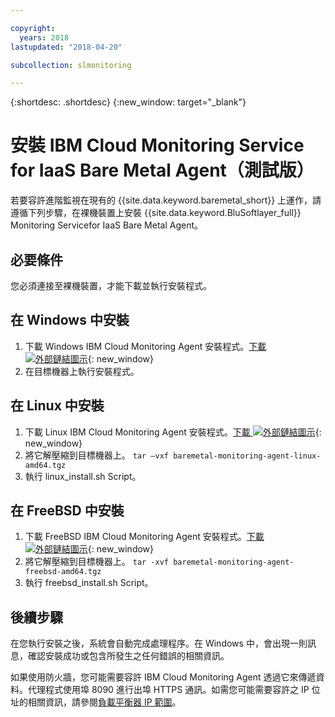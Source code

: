 ```yaml
---

copyright:
  years: 2018
lastupdated: "2018-04-20"

subcollection: slmonitoring

---
```


{:shortdesc: .shortdesc}
{:new_window: target="_blank"}

# 安裝 IBM Cloud Monitoring Service for IaaS Bare Metal Agent（測試版）

若要容許進階監視在現有的 {{site.data.keyword.baremetal_short}} 上運作，請遵循下列步驟，在裸機裝置上安裝 {{site.data.keyword.BluSoftlayer_full}} Monitoring Servicefor IaaS Bare Metal Agent。

## 必要條件
您必須連接至裸機裝置，才能下載並執行安裝程式。

## 在 Windows 中安裝

1. 下載 Windows IBM Cloud Monitoring Agent 安裝程式。[下載 ![外部鏈結圖示](../../icons/launch-glyph.svg "外部鏈結圖示")](http://downloads.service.softlayer.com/ibm-monitoring-baremetal-agent/latest/baremetal-monitoring-agent-windows-amd64.msi){: new_window}
2. 在目標機器上執行安裝程式。

## 在 Linux 中安裝

1. 下載 Linux IBM Cloud Monitoring Agent 安裝程式。[下載 ![外部鏈結圖示](../../icons/launch-glyph.svg "外部鏈結圖示")](http://downloads.service.softlayer.com/ibm-monitoring-baremetal-agent/latest/baremetal-monitoring-agent-linux-amd64.tgz){: new_window}
2. 將它解壓縮到目標機器上。
  `tar –vxf baremetal-monitoring-agent-linux-amd64.tgz`
3. 執行 linux_install.sh Script。


## 在 FreeBSD 中安裝
1. 下載 FreeBSD IBM Cloud Monitoring Agent 安裝程式。[下載 ![外部鏈結圖示](../../icons/launch-glyph.svg "外部鏈結圖示")](http://downloads.service.softlayer.com/ibm-monitoring-baremetal-agent/latest/baremetal-monitoring-agent-freebsd-amd64.tgz){: new_window}
2. 將它解壓縮到目標機器上。
       `tar -xvf baremetal-monitoring-agent-freebsd-amd64.tgz`
3. 執行 freebsd_install.sh Script。

## 後續步驟

在您執行安裝之後，系統會自動完成處理程序。在 Windows 中，會出現一則訊息，確認安裝成功或包含所發生之任何錯誤的相關資訊。

如果使用防火牆，您可能需要容許 IBM Cloud Monitoring Agent 透過它來傳遞資料。代理程式使用埠 8090 進行出埠 HTTPS 通訊。如需您可能需要容許之 IP 位址的相關資訊，請參閱[負載平衡器 IP 範圍](/docs/infrastructure/hardware-firewall-dedicated?topic=hardware-firewall-dedicated-load-balancer-ips#load-balancer-ips)。
